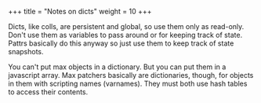 +++
title = "Notes on dicts"
weight = 10
+++

Dicts, like colls, are persistent and global, so use them only as read-only. 
Don't use them as variables to pass around or for keeping track of state. Pattrs basically do this anyway so just use them to keep track of state snapshots.

You can't put max objects in a dictionary. But you can put them in a javascript array.
Max patchers basically are dictionaries, though, for objects in them with scripting names (varnames). They must both use hash tables to access their contents. 

